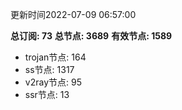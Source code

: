 更新时间2022-07-09 06:57:00

**总订阅: 73**
**总节点: 3689**
**有效节点: 1589**
- trojan节点: 164
- ss节点: 1317
- v2ray节点: 95
- ssr节点: 13

